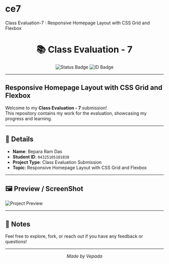 # ce7
Class Evaluation-7 :  Responsive Homepage Layout with CSS Grid and Flexbox

<h1 align="center">📚 Class Evaluation - 7</h1>

<p align="center">
  <img src="https://img.shields.io/badge/Status-Complete-brightgreen?style=flat-square" alt="Status Badge">
  <img src="https://img.shields.io/badge/ID-04325105101038-blue?style=flat-square" alt="ID Badge">
</p>

---

##  Responsive Homepage Layout with CSS Grid and Flexbox

Welcome to my **Class Evaluation - 7** submission!  
This repository contains my work for the evaluation, showcasing my progress and learning.

---

## 🧾 Details

- **Name**: Bepara Ram Das
- **Student ID**: `04325105101038`
- **Project Type**: Class Evaluation Submission
- **Topic**: Responsive Homepage Layout with CSS Grid and Flexbox

---
## 🖼️ Preview / ScreenShot

![Project Preview](ss.png)

---


## 📌 Notes

Feel free to explore, fork, or reach out if you have any feedback or questions!

---

<p align="center">
  <i>Made  by Vepada</i>
</p>

